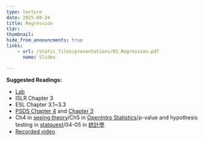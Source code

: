 ```yaml
---
type: lecture
date: 2025-09-24
title: Regression
tldr: 
thumbnail: 
hide_from_announcments: true
links: 
    - url: /static_files/presentations/03_Regression.pdf
      name: Slides

---
```

**Suggested Readings:**
- [Lab](https://github.com/phonchi/nsysu-math524/blob/main/static_files/presentations/Ch03-linreg-lab-zh.ipynb)
- ISLR Chapter 3
- ESL Chapter 3.1~3.3
- [PSDS Chapter 4](https://github.com/gedeck/practical-statistics-for-data-scientists/blob/master/python/notebooks/Chapter%204%20-%20Regression%20and%20Prediction.ipynb) and [Chapter 3](https://github.com/gedeck/practical-statistics-for-data-scientists/blob/master/python/notebooks/Chapter%203%20-%20Statistical%20Experiments%20and%20Significance%20Testing.ipynb)
- Ch4 in [seeing theory](https://seeing-theory.brown.edu/#secondPage/chapter4)/Ch5 in [OpenIntro Statistics](https://www.openintro.org/book/os/)/p-value and hypothesis testing in [statquest](https://www.youtube.com/watch?v=qBigTkBLU6g&list=PLblh5JKOoLUK0FLuzwntyYI10UQFUhsY9)/04-05 in [統計學](http://www.stat.nthu.edu.tw/~swcheng/Teaching/math2820/index.php)
- [Recorded video](https://www.youtube.com/playlist?list=PLHNZtBNWQ-87GVk0NXHo19GPagNc7g-ba)
